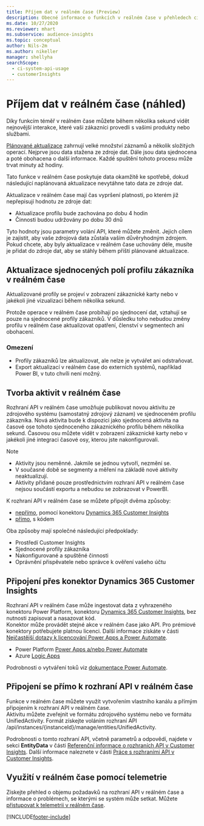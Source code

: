 ```yaml
---
title: Příjem dat v reálném čase (Preview)
description: Obecné informace o funkcích v reálném čase v přehledech cílové skupiny.
ms.date: 10/27/2020
ms.reviewer: mhart
ms.subservice: audience-insights
ms.topic: conceptual
author: Nils-2m
ms.author: nikeller
manager: shellyha
searchScope:
  - ci-system-api-usage
  - customerInsights
---
```


# <a name="real-time-data-ingestion-preview"></a>Příjem dat v reálném čase (náhled)

Díky funkcím téměř v reálném čase můžete během několika sekund vidět nejnovější interakce, které vaši zákazníci provedli s vašimi produkty nebo službami.

[Plánované aktualizace](system.md#schedule-tab) zahrnují velké množství záznamů a několik složitých operací. Nejprve jsou data stažena ze zdroje dat. Dále jsou data sjednocena a poté obohacena o další informace. Každé spuštění tohoto procesu může trvat minuty až hodiny.

Tato funkce v reálném čase poskytuje data okamžitě ke spotřebě, dokud následující naplánovaná aktualizace nevytáhne tato data ze zdroje dat.

Aktualizace v reálném čase mají čas vypršení platnosti, po kterém již nepřepisují hodnotu ze zdroje dat:

- Aktualizace profilu bude zachována po dobu 4 hodin
- Činnosti budou udržovány po dobu 30 dnů

Tyto hodnoty jsou parametry volání API, které můžete změnit. Jejich cílem je zajistit, aby vaše zdrojová data zůstala vaším důvěryhodným zdrojem. Pokud chcete, aby byly aktualizace v reálném čase uchovány déle, musíte je přidat do zdroje dat, aby se stáhly během příští plánované aktualizace.

## <a name="real-time-update-of-the-unified-customer-profile-fields"></a>Aktualizace sjednocených polí profilu zákazníka v reálném čase

Aktualizované profily se projeví v zobrazení zákaznické karty nebo v jakékoli jiné vizualizaci během několika sekund.

Protože operace v reálném čase probíhají po sjednocení dat, vztahují se pouze na sjednocené profily zákazníků. V důsledku toho nebudou změny profilu v reálném čase aktualizovat opatření, členství v segmentech ani obohacení.

### <a name="limitations"></a>Omezení

- Profily zákazníků lze aktualizovat, ale nelze je vytvářet ani odstraňovat.
- Export aktualizací v reálném čase do externích systémů, například Power BI, v tuto chvíli není možný.

## <a name="real-time-creation-of-activities"></a>Tvorba aktivit v reálném čase

Rozhraní API v reálném čase umožňuje publikovat novou aktivitu ze zdrojového systému (samostatný zdrojový záznam) ve sjednoceném profilu zákazníka. Nová aktivita bude k dispozici jako sjednocená aktivita na časové ose tohoto sjednoceného zákaznického profilu během několika sekund. Časovou osu můžete vidět v zobrazení zákaznické karty nebo v jakékoli jiné integraci časové osy, kterou jste nakonfigurovali.

> [!NOTE]
>
> - Aktivity jsou neměnné. Jakmile se jednou vytvoří, nezmění se.
> - V současné době se segmenty a měření na základě nové aktivity neaktualizují.
> - Aktivity přidané pouze prostřednictvím rozhraní API v reálném čase nejsou součástí exportu a nebudou se zobrazovat v PowerBI.

K rozhraní API v reálném čase se můžete připojit dvěma způsoby:

- [nepřímo](#connect-via-the-dynamics-365-customer-insights-connector), pomocí konektoru [Dynamics 365 Customer Insights](/connectors/customerinsights/)
- [přímo](#connect-directly-to-the-real-time-api), s kódem

Oba způsoby mají společné následující předpoklady:

- Prostředí Customer Insights
- Sjednocené profily zákazníka
- Nakonfigurované a spuštěné činnosti
- Oprávnění přispěvatele nebo správce k ověření vašeho účtu

## <a name="connect-via-the-dynamics-365-customer-insights-connector"></a>Připojení přes konektor Dynamics 365 Customer Insights

Rozhraní API v reálném čase může ingestovat data z vyhrazeného konektoru Power Platform, konektoru [Dynamics 365 Customer Insights](/connectors/customerinsights/), bez nutnosti zapisovat a nasazovat kód.    
Konektor může provádět stejné akce v reálném čase jako API. Pro prémiové konektory potřebujete platnou licenci. Další informace získáte v části [Nejčastější dotazy k licencování Power Apps a Power Automate](/power-platform/admin/powerapps-flow-licensing-faq).

- Power Platform [Power Apps a/nebo Power Automate](/connectors/)
- Azure [Logic Apps](/azure/connectors/apis-list)

Podrobnosti o vytváření toků viz [dokumentace Power Automate](/power-automate/).

## <a name="connect-directly-to-the-real-time-api"></a>Připojení se přímo k rozhraní API v reálném čase

Funkce v reálném čase můžete využít vytvořením vlastního kanálu a přímým připojením k rozhraní API v reálném čase.    
Aktivitu můžete zveřejnit ve formátu zdrojového systému nebo ve formátu UnifiedActivity. Formát získejte voláním rozhraní API /api/instances/{instanceId}/manage/entities/UnifiedActivity.

Podrobnosti o tomto rozhraní API, včetně parametrů a odpovědí, najdete v sekci **EntityData** v části [Referenční informace o rozhraních API v Customer Insights](https://developer.ci.ai.dynamics.com/api-details#api=CustomerInsights). Další informace naleznete v části [Práce s rozhraními API v Customer Insights](apis.md).

## <a name="understand-your-real-time-usage-with-telemetry"></a>Využití v reálném čase pomocí telemetrie

Získejte přehled o objemu požadavků na rozhraní API v reálném čase a informace o problémech, se kterými se systém může setkat. Můžete [přistupovat k telemetrii v reálném čase](system.md#api-usage-tab). 


[!INCLUDE[footer-include](../includes/footer-banner.md)]
